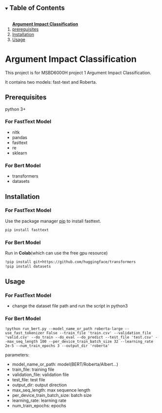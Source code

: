 <details open="open">
  <summary><h2 style="display: inline-block">Table of Contents</h2></summary>
  <ol>
      <a href="#Argument Impact Classification"><b>Argument Impact Classification</b></a>
    <li>
      <a href="##prerequisites">prerequisites</a>
    </li>
    <li><a href="##Installation">Installation</a></li>
    <li><a href="##Usage">Usage</a></li>
  </ol>
</details>



<!-- ABOUT THE PROJECT -->
# Argument Impact Classification
This project is for MSBD6000H project 1 Argument Impact Classification.

It contains two models: fast-text and Roberta.

## Prerequisites
python 3+
### For FastText Model 
* nltk
* pandas
* fasttext
* re
* sklearn
### For Bert Model
* transformers
* datasets

## Installation
### For FastText Model
Use the package manager [pip](https://pypi.org/project/fasttext/) to install fasttext.

```bash
pip install fasttext
```
### For Bert Model
Run in **Colab**(which can use the free gpu resource)
```bash
!pip install git+https://github.com/huggingface/transformers
!pip install datasets
```

## Usage
### For FastText Model
* change the dataset file path and run the script in python3
### For Bert Model
```
!python run_bert.py --model_name_or_path roberta-large --use_fast_tokenizer False --train_file 'train.csv' --validation_file 'valid.csv' --do_train --do_eval --do_predict --test_file 'test.csv' --max_seq_length 100 --per_device_train_batch_size 32 --learning_rate 2e-5 --num_train_epochs 3 --output_dir 'roberta'
```
parameters:
- model_name_or_path: model(BERT/Roberta/Albert...)
- train_file: training file
- validation_file: validation file
- test_file: test file
- output_dir: output direction
- max_seq_length: max sequence length
- per_device_train_batch_size: batch size
- learning_rate: learning rate
- num_train_epochs: epochs

